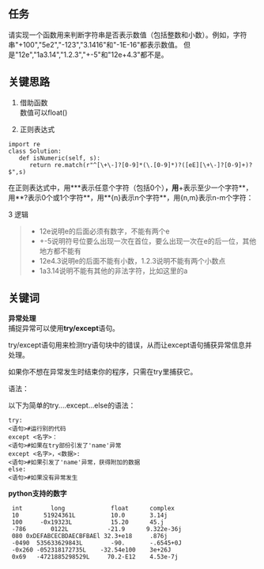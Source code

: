 ## 任务 ##
请实现一个函数用来判断字符串是否表示数值（包括整数和小数）。例如，字符串"+100","5e2","-123","3.1416"和"-1E-16"都表示数值。 但是"12e","1a3.14","1.2.3","+-5"和"12e+4.3"都不是。

## 关键思路 ##
1. 借助函数  
数值可以float()

2. 正则表达式

>  
    import re
    class Solution:
       def isNumeric(self, s):
          return re.match(r"^[\+\-]?[0-9]*(\.[0-9]*)?([eE][\+\-]?[0-9]+)?$",s)  
在正则表达式中，用**\*表示任意个字符（包括0个）**，用**+表示至少一个字符**，用**?表示0个或1个字符**，用**{n}表示n个字符**，用{n,m}表示n-m个字符：

3 逻辑    
> - 12e说明e的后面必须有数字，不能有两个e  
> - +-5说明符号位要么出现一次在首位，要么出现一次在e的后一位，其他地方都不能有
> - 12e4.3说明e的后面不能有小数，1.2.3说明不能有两个小数点  
> - 1a3.14说明不能有其他的非法字符，比如这里的a    

## 关键词 ##
**异常处理**  
捕捉异常可以使用**try/except**语句。

try/except语句用来检测try语句块中的错误，从而让except语句捕获异常信息并处理。

如果你不想在异常发生时结束你的程序，只需在try里捕获它。

语法：

以下为简单的try....except...else的语法：

    try:
    <语句>#运行别的代码
    except <名字>：
    <语句>#如果在try部份引发了'name'异常
    except <名字>，<数据>:
    <语句>#如果引发了'name'异常，获得附加的数据
    else:
    <语句>#如果没有异常发生


**python支持的数字**
    
     int	    long  	         float     	complex  
     10	      51924361L          10.0 	    3.14j  
     100	 -0x19323L	         15.20	    45.j  
     -786   	0122L	        -21.9	   9.322e-36j  
     080 0xDEFABCECBDAECBFBAEl 32.3+e18	    .876j  
     -0490	535633629843L	     -90.   	-.6545+0J  
     -0x260	-052318172735L	  -32.54e100	3e+26J  
     0x69	-4721885298529L     70.2-E12	4.53e-7j  
